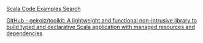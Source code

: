 
[Scala Code Examples Search](https://www.programcreek.com/scala)

[GitHub - geirolz/toolkit: A lightweight and functional non-intrusive library to build typed and declarative Scala application with managed resources and dependencies](https://github.com/geirolz/toolkit)
